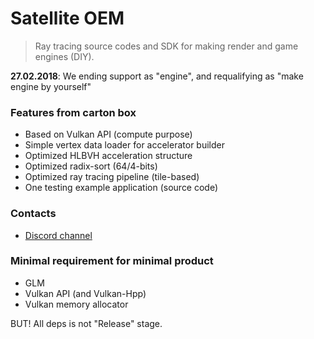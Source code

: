 # Satellite OEM

> Ray tracing source codes and SDK for making render and game engines (DIY). 

**27.02.2018**: We ending support as "engine", and requalifying as "make engine by yourself"

### Features from carton box

* Based on Vulkan API (compute purpose)
* Simple vertex data loader for accelerator builder
* Optimized HLBVH acceleration structure 
* Optimized radix-sort (64/4-bits)
* Optimized ray tracing pipeline (tile-based)
* One testing example application (source code)

### Contacts 

* [Discord channel](https://discordapp.com/invite/HFfADHH)

### Minimal requirement for minimal product

* GLM 
* Vulkan API (and Vulkan-Hpp)
* Vulkan memory allocator

BUT! All deps is not "Release" stage. 
